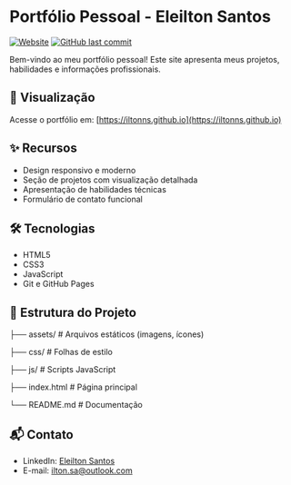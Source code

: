 # Portfólio Pessoal - Eleilton Santos

[![Website](https://img.shields.io/website?url=https%3A%2F%2Filtonns.github.io)](https://iltonns.github.io)
[![GitHub last commit](https://img.shields.io/github/last-commit/iltonns/iltonns.github.io)](https://github.com/iltonns/iltonns.github.io/commits)

Bem-vindo ao meu portfólio pessoal! Este site apresenta meus projetos, habilidades e informações profissionais.

## 🚀 Visualização

Acesse o portfólio em: [https://iltonns.github.io](https://iltonns.github.io)

## ✨ Recursos

- Design responsivo e moderno
- Seção de projetos com visualização detalhada
- Apresentação de habilidades técnicas
- Formulário de contato funcional

## 🛠 Tecnologias

- HTML5
- CSS3
- JavaScript
- Git e GitHub Pages

## 📂 Estrutura do Projeto

├── assets/ # Arquivos estáticos (imagens, ícones)

├── css/ # Folhas de estilo

├── js/ # Scripts JavaScript

├── index.html # Página principal

└── README.md # Documentação


## 📬 Contato

- LinkedIn: [Eleilton Santos](https://www.linkedin.com/in/iltonsantos/)
- E-mail: ilton.sa@outlook.com

